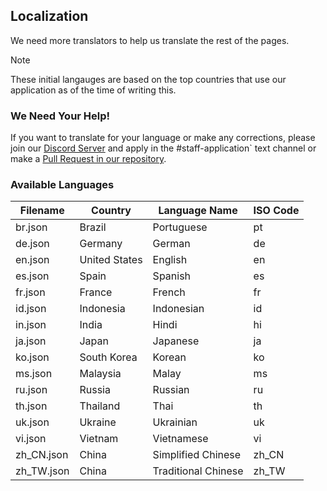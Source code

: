 ## Localization

We need more translators to help us translate the rest of the pages.

> [!NOTE]
> These initial langauges are based on the top countries that use our application as of the time of writing this.

### We Need Your Help!

If you want to translate for your language or make any corrections, please join our [Discord Server](https://discord.gg/mADnEXwZGT) and apply in the #staff-application` text channel or make a [Pull Request in our repository](https://github.com/Luzefiru/wuwatracker/compare).

### Available Languages

| Filename   | Country       | Language Name       | ISO Code |
| ---------- | ------------- | ------------------- | -------- |
| br.json    | Brazil        | Portuguese          | pt       |
| de.json    | Germany       | German              | de       |
| en.json    | United States | English             | en       |
| es.json    | Spain         | Spanish             | es       |
| fr.json    | France        | French              | fr       |
| id.json    | Indonesia     | Indonesian          | id       |
| in.json    | India         | Hindi               | hi       |
| ja.json    | Japan         | Japanese            | ja       |
| ko.json    | South Korea   | Korean              | ko       |
| ms.json    | Malaysia      | Malay               | ms       |
| ru.json    | Russia        | Russian             | ru       |
| th.json    | Thailand      | Thai                | th       |
| uk.json    | Ukraine       | Ukrainian           | uk       |
| vi.json    | Vietnam       | Vietnamese          | vi       |
| zh_CN.json | China         | Simplified Chinese  | zh_CN    |
| zh_TW.json | China         | Traditional Chinese | zh_TW    |
